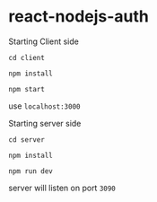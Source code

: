 # react-nodejs-auth

Starting Client side 

`cd client`

`npm install`

`npm start`

use `localhost:3000`


Starting server side 

`cd server`

`npm install`

`npm run dev`

server will listen on port `3090`

